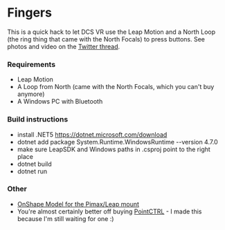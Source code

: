 # Fingers

This is a quick hack to let DCS VR use the Leap Motion and a North Loop (the
ring thing that came with the North Focals) to press buttons. See photos and video on the [Twitter thread](https://twitter.com/gmurphy/status/1341829602138681345).

### Requirements

* Leap Motion
* A Loop from North (came with the North Focals, which you can't buy anymore)
* A Windows PC with Bluetooth

### Build instructions

- install .NET5 https://dotnet.microsoft.com/download
- dotnet add package System.Runtime.WindowsRuntime --version 4.7.0
- make sure LeapSDK and Windows paths in .csproj point to the right place
- dotnet build
- dotnet run

### Other

* [OnShape Model for the Pimax/Leap mount](https://cad.onshape.com/documents/ae5a6cb30a9eb6d1e482df71/w/023af4907bc823d27392def4/e/ad8553e8c3b3b2fdd51e0683)
* You're almost certainly better off buying [PointCTRL](http://pointctrl.com/) - I made this because I'm still waiting for one :)